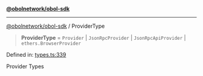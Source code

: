 [**@obolnetwork/obol-sdk**](../index.md)

***

[@obolnetwork/obol-sdk](../index.md) / ProviderType

> **ProviderType** = `Provider` \| `JsonRpcProvider` \| `JsonRpcApiProvider` \| `ethers.BrowserProvider`

Defined in: [types.ts:339](https://github.com/ObolNetwork/obol-sdk/blob/df036c7bf14d70c2908019882b5bbd9b08a748fb/src/types.ts#L339)

Provider Types
